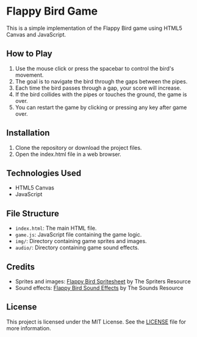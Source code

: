 # Flappy Bird Game

This is a simple implementation of the Flappy Bird game using HTML5 Canvas and JavaScript.

## How to Play

1. Use the mouse click or press the spacebar to control the bird's movement.
2. The goal is to navigate the bird through the gaps between the pipes.
3. Each time the bird passes through a gap, your score will increase.
4. If the bird collides with the pipes or touches the ground, the game is over.
5. You can restart the game by clicking or pressing any key after game over.

## Installation

1. Clone the repository or download the project files.
2. Open the index.html file in a web browser.

## Technologies Used

- HTML5 Canvas
- JavaScript

## File Structure

- `index.html`: The main HTML file.
- `game.js`: JavaScript file containing the game logic.
- `img/`: Directory containing game sprites and images.
- `audio/`: Directory containing game sound effects.

## Credits

- Sprites and images: [Flappy Bird Spritesheet](https://www.spriters-resource.com/mobile/flappybird/sheet/59131/) by The Spriters Resource
- Sound effects: [Flappy Bird Sound Effects](https://www.sounds-resource.com/mobile/flappybird/sound/5535/) by The Sounds Resource

## License

This project is licensed under the MIT License. See the [LICENSE](LICENSE) file for more information.
